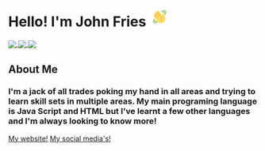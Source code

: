 <!-- Header -->
# Hello! I'm John Fries <img src="https://github.com/John-Fries-J/John-Fries-J/blob/391b991c9d5eac3fbef9b76157dfe3c946e2bd5e/assets/wavegif_1860.gif" width="40px"> 

<!-- Twitter clickable from shields.io -->
<a href="https://twitter.com/John_fries_">
<img align="center" src="https://img.shields.io/twitter/follow/John_fries_?label=Twitter&style=social&logo=twitter"/>
</a>
<a href="https://www.youtube.com/channel/UCSM2lWUEUYiR9q1vXX9r6Hw">
  <img align="center" src="https://img.shields.io/youtube/channel/subscribers/UCSM2lWUEUYiR9q1vXX9r6Hw"/>
</a>
<a href="https://discord.gg/pqXYh3PQtk">
  <img align="center" src="https://img.shields.io/badge/Discord-Join-rgb(85%2C%2085%2C%2085)?style=flat&logo=discord&color=7289d9"/>
</a>

## About Me
### I'm a jack of all trades poking my hand in all areas and trying to learn skill sets in multiple areas. My main programing language is Java Script and HTML but I've learnt a few other languages and I'm always looking to know more!


<a href=https://johnfries.net>My website!</a>
<a href=https://johnfries.net/socials>My social media's!</a>